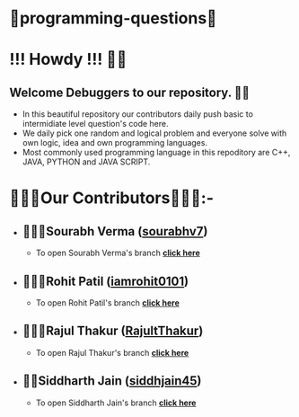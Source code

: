 # **🤖programming-questions🤖**

# **!!! Howdy !!! 👋🏻**  
## **Welcome Debuggers to our repository. 🧑‍💻**
* In this beautiful repository our contributors daily push basic to intermidiate level question's code here.
* We daily pick one random and logical problem and everyone solve with own logic, idea and own programming languages.
* Most commonly used programming language in this repoditory are C++, JAVA, PYTHON and JAVA SCRIPT.

# 👨🏻‍💻Our Contributors👨🏻‍💻:-
* ## 👨🏻‍⚖️Sourabh Verma ([sourabhv7](https://github.com/sourabhv7))
    * To open Sourabh Verma's branch **[click here](https://github.com/sourabhv7/programming-questions/tree/sourabhv7)** 

* ## 👨🏻‍💼Rohit Patil ([iamrohit0101](https://github.com/iamrohit0101))
    * To open Rohit Patil's branch **[click here](https://github.com/sourabhv7/programming-questions/tree/Iamrohit0101)**

* ## 🦸🏻‍♂️Rajul Thakur ([RajultThakur](https://github.com/RajultThakur))
    * To open Rajul Thakur's branch **[click here](https://github.com/sourabhv7/programming-questions/tree/RajultThakur)**

* ## 🤵🏻Siddharth Jain ([siddhjain45](https://github.com/siddhjain45))
    * To open Siddharth Jain's branch **[click here](https://github.com/sourabhv7/programming-questions/tree/sidhjain45)**


